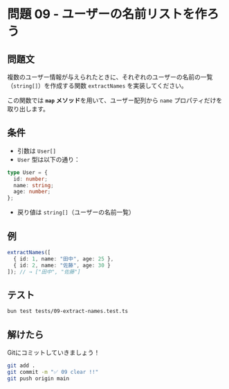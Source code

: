 # 問題 09 - ユーザーの名前リストを作ろう

## 問題文

複数のユーザー情報が与えられたときに、それぞれのユーザーの名前の一覧（`string[]`）を作成する関数 `extractNames` を実装してください。

この関数では **`map` メソッド**を用いて、ユーザー配列から `name` プロパティだけを取り出します。

## 条件

- 引数は `User[]`
- `User` 型は以下の通り：

```ts
type User = {
  id: number;
  name: string;
  age: number;
};
```

- 戻り値は `string[]`（ユーザーの名前一覧）

## 例

```ts
extractNames([
  { id: 1, name: "田中", age: 25 },
  { id: 2, name: "佐藤", age: 30 }
]); // → ["田中", "佐藤"]
```

## テスト

```bash
bun test tests/09-extract-names.test.ts
```

## 解けたら

Gitにコミットしていきましょう！

```bash
git add .
git commit -m "✅ 09 clear !!"
git push origin main
```
